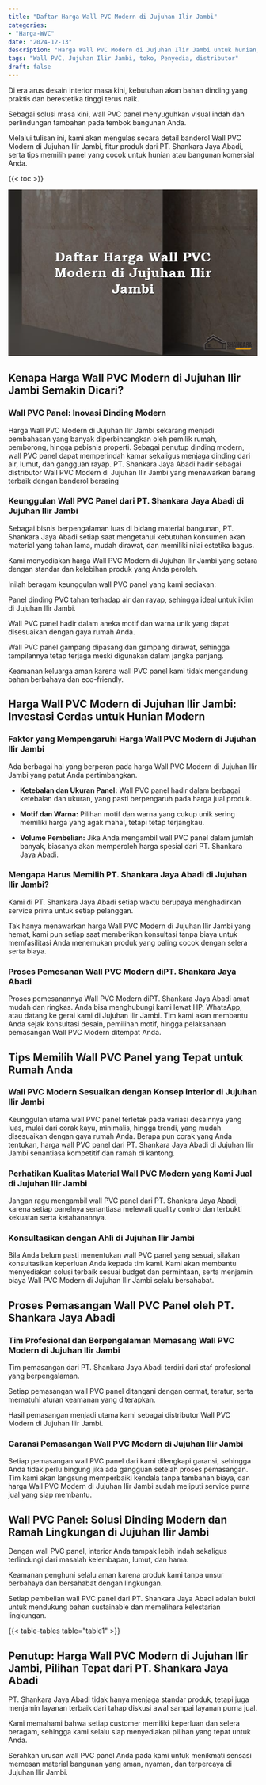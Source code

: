 ```yaml
---
title: "Daftar Harga Wall PVC Modern di Jujuhan Ilir Jambi"
categories: 
- "Harga-WVC"
date: "2024-12-13"
description: "Harga Wall PVC Modern di Jujuhan Ilir Jambi untuk hunian, kantor, serta ritel. Material terbaik, pilihan motif, warna elegan, dengan layanan pemasangan dikerjakan oleh teknisi profesional serta jaminan resmi!|Jasa distribusi Wall PVC Modern di Jujuhan Ilir Jambi untuk keperluan tempat tinggal, perkantoran, atau ritel, beserta panel terbaik dan instalasi oleh tenaga ahli profesional dan jaminan resmi.|Solusi Wall PVC Modern di Jujuhan Ilir Jambi yang terbukti untuk hunian, perkantoran, serta gerai, bersama material terbaik dan penempatan ditangani oleh teknisi profesional serta jaminan resmi.|Distribusi Wall PVC Modern di Jujuhan Ilir Jambi bagi tempat tinggal, office, dan gerai, dengan produk unggulan dan pemasangan oleh teknisi berpengalaman, lengkap dengan kepastian resmi.}"
tags: "Wall PVC, Jujuhan Ilir Jambi, toko, Penyedia, distributor"
draft: false
---
```


Di era arus desain interior masa kini, kebutuhan akan bahan dinding yang praktis dan berestetika tinggi terus naik.

Sebagai solusi masa kini, wall PVC panel menyuguhkan visual indah dan perlindungan tambahan pada tembok bangunan Anda.

Melalui tulisan ini, kami akan mengulas secara detail banderol Wall PVC Modern di Jujuhan Ilir Jambi, fitur produk dari PT. Shankara Jaya Abadi, serta tips memilih panel yang cocok untuk hunian atau bangunan komersial Anda.

{{< toc >}}

![Daftar Harga Wall PVC Modern di Jujuhan Ilir Jambi](/images/Harga-WVC/Daftar-Harga-Wall-PVC-Modern-di-Jujuhan-Ilir-Jambi.png)


## Kenapa Harga Wall PVC Modern di Jujuhan Ilir Jambi Semakin Dicari?

### Wall PVC Panel: Inovasi Dinding Modern

Harga Wall PVC Modern di Jujuhan Ilir Jambi sekarang menjadi pembahasan yang banyak diperbincangkan oleh pemilik rumah, pemborong, hingga pebisnis properti. Sebagai penutup dinding modern, wall PVC panel dapat memperindah kamar sekaligus menjaga dinding dari air, lumut, dan gangguan rayap. PT. Shankara Jaya Abadi hadir sebagai distributor Wall PVC Modern di Jujuhan Ilir Jambi yang menawarkan barang terbaik dengan banderol bersaing

### Keunggulan Wall PVC Panel dari PT. Shankara Jaya Abadi di Jujuhan Ilir Jambi

Sebagai bisnis berpengalaman luas di bidang material bangunan, PT. Shankara Jaya Abadi setiap saat mengetahui kebutuhan konsumen akan material yang tahan lama, mudah dirawat, dan memiliki nilai estetika bagus.

Kami menyediakan harga Wall PVC Modern di Jujuhan Ilir Jambi yang setara dengan standar dan kelebihan produk yang Anda peroleh.

Inilah beragam keunggulan wall PVC panel yang kami sediakan:

Panel dinding PVC tahan terhadap air dan rayap, sehingga ideal untuk iklim di Jujuhan Ilir Jambi.

Wall PVC panel hadir dalam aneka motif dan warna unik yang dapat disesuaikan dengan gaya rumah Anda.

Wall PVC panel gampang dipasang dan gampang dirawat, sehingga tampilannya tetap terjaga meski digunakan dalam jangka panjang.

Keamanan keluarga aman karena wall PVC panel kami tidak mengandung bahan berbahaya dan eco-friendly.

## Harga Wall PVC Modern di Jujuhan Ilir Jambi: Investasi Cerdas untuk Hunian Modern

### Faktor yang Mempengaruhi Harga Wall PVC Modern di Jujuhan Ilir Jambi

Ada berbagai hal yang berperan pada harga Wall PVC Modern di Jujuhan Ilir Jambi yang patut Anda pertimbangkan.

- **Ketebalan dan Ukuran Panel:** Wall PVC panel hadir dalam berbagai ketebalan dan ukuran, yang pasti berpengaruh pada harga jual produk.

- **Motif dan Warna:** Pilihan motif dan warna yang cukup unik sering memiliki harga yang agak mahal, tetapi tetap terjangkau.

- **Volume Pembelian:** Jika Anda mengambil wall PVC panel dalam jumlah banyak, biasanya akan memperoleh harga spesial dari PT. Shankara Jaya Abadi.

### Mengapa Harus Memilih PT. Shankara Jaya Abadi di Jujuhan Ilir Jambi?

Kami di PT. Shankara Jaya Abadi setiap waktu berupaya menghadirkan service prima untuk setiap pelanggan.

Tak hanya menawarkan harga Wall PVC Modern di Jujuhan Ilir Jambi yang hemat, kami pun setiap saat memberikan konsultasi tanpa biaya untuk memfasilitasi Anda menemukan produk yang paling cocok dengan selera serta biaya.

### Proses Pemesanan Wall PVC Modern diPT. Shankara Jaya Abadi

Proses pemesanannya Wall PVC Modern diPT. Shankara Jaya Abadi amat mudah dan ringkas. Anda bisa menghubungi kami lewat HP, WhatsApp, atau datang ke gerai kami di Jujuhan Ilir Jambi. Tim kami akan membantu Anda sejak konsultasi desain, pemilihan motif, hingga pelaksanaan pemasangan Wall PVC Modern ditempat Anda.

## Tips Memilih Wall PVC Panel yang Tepat untuk Rumah Anda

### Wall PVC Modern Sesuaikan dengan Konsep Interior di Jujuhan Ilir Jambi

Keunggulan utama wall PVC panel terletak pada variasi desainnya yang luas, mulai dari corak kayu, minimalis, hingga trendi, yang mudah disesuaikan dengan gaya rumah Anda. Berapa pun corak yang Anda tentukan, harga wall PVC panel dari PT. Shankara Jaya Abadi di Jujuhan Ilir Jambi senantiasa kompetitif dan ramah di kantong.

### Perhatikan Kualitas Material Wall PVC Modern yang Kami Jual di Jujuhan Ilir Jambi

Jangan ragu mengambil wall PVC panel dari PT. Shankara Jaya Abadi, karena setiap panelnya senantiasa melewati quality control dan terbukti kekuatan serta ketahanannya.

### Konsultasikan dengan Ahli di Jujuhan Ilir Jambi

Bila Anda belum pasti menentukan wall PVC panel yang sesuai, silakan konsultasikan keperluan Anda kepada tim kami. Kami akan membantu menyediakan solusi terbaik sesuai budget dan permintaan, serta menjamin biaya Wall PVC Modern di Jujuhan Ilir Jambi selalu bersahabat.

## Proses Pemasangan Wall PVC Panel oleh PT. Shankara Jaya Abadi

### Tim Profesional dan Berpengalaman Memasang Wall PVC Modern di Jujuhan Ilir Jambi

Tim pemasangan dari PT. Shankara Jaya Abadi terdiri dari staf profesional yang berpengalaman.

Setiap pemasangan wall PVC panel ditangani dengan cermat, teratur, serta mematuhi aturan keamanan yang diterapkan.

Hasil pemasangan menjadi utama kami sebagai distributor Wall PVC Modern di Jujuhan Ilir Jambi.

### Garansi Pemasangan Wall PVC Modern di Jujuhan Ilir Jambi

Setiap pemasangan wall PVC panel dari kami dilengkapi garansi, sehingga Anda tidak perlu bingung jika ada gangguan setelah proses pemasangan. Tim kami akan langsung memperbaiki kendala tanpa tambahan biaya, dan harga Wall PVC Modern di Jujuhan Ilir Jambi sudah meliputi service purna jual yang siap membantu.

## Wall PVC Panel: Solusi Dinding Modern dan Ramah Lingkungan di Jujuhan Ilir Jambi

Dengan wall PVC panel, interior Anda tampak lebih indah sekaligus terlindungi dari masalah kelembapan, lumut, dan hama.

Keamanan penghuni selalu aman karena produk kami tanpa unsur berbahaya dan bersahabat dengan lingkungan.

Setiap pembelian wall PVC panel dari PT. Shankara Jaya Abadi adalah bukti untuk mendukung bahan sustainable dan memelihara kelestarian lingkungan.

{{< table-tables table="table1" >}}

## Penutup: Harga Wall PVC Modern di Jujuhan Ilir Jambi, Pilihan Tepat dari PT. Shankara Jaya Abadi

PT. Shankara Jaya Abadi tidak hanya menjaga standar produk, tetapi juga menjamin layanan terbaik dari tahap diskusi awal sampai layanan purna jual.

Kami memahami bahwa setiap customer memiliki keperluan dan selera beragam, sehingga kami selalu siap menyediakan pilihan yang tepat untuk Anda.

Serahkan urusan wall PVC panel Anda pada kami untuk menikmati sensasi memesan material bangunan yang aman, nyaman, dan terpercaya di Jujuhan Ilir Jambi.